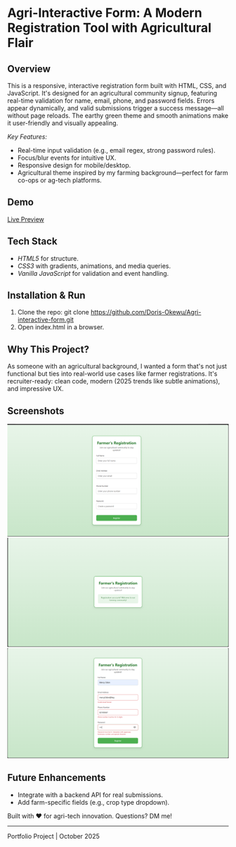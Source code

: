 # Agri-Interactive Form: A Modern Registration Tool with Agricultural Flair

## Overview
This is a responsive, interactive registration form built with HTML, CSS, and JavaScript. It's designed for an agricultural community signup, featuring real-time validation for name, email, phone, and password fields. Errors appear dynamically, and valid submissions trigger a success message—all without page reloads. The earthy green theme and smooth animations make it user-friendly and visually appealing.

*Key Features:*
- Real-time input validation (e.g., email regex, strong password rules).
- Focus/blur events for intuitive UX.
- Responsive design for mobile/desktop.
- Agricultural theme inspired by my farming background—perfect for farm co-ops or ag-tech platforms.

## Demo
[Live Preview](https://Doris-Okewu.github.io/Agri-interactive-form/) 

## Tech Stack
- *HTML5* for structure.
- *CSS3* with gradients, animations, and media queries.
- *Vanilla JavaScript* for validation and event handling.

## Installation & Run
1. Clone the repo: git clone https://github.com/Doris-Okewu/Agri-interactive-form.git
2. Open index.html in a browser.

## Why This Project?
As someone with an agricultural background, I wanted a form that's not just functional but ties into real-world use cases like farmer registrations. It's recruiter-ready: clean code, modern (2025 trends like subtle animations), and impressive UX.

## Screenshots
![Form Preview](/screenshots/form1.png) 
![Success Message](/screenshots/successful1.png) 
![invalid](/screenshots/error.png)

## Future Enhancements
- Integrate with a backend API for real submissions.
- Add farm-specific fields (e.g., crop type dropdown).

Built with ❤ for agri-tech innovation. Questions? DM me!

---
Portfolio Project | October 2025